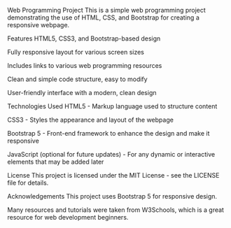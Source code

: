 Web Programming Project
This is a simple web programming project demonstrating the use of HTML, CSS, and Bootstrap for creating a responsive webpage.

Features
HTML5, CSS3, and Bootstrap-based design

Fully responsive layout for various screen sizes

Includes links to various web programming resources

Clean and simple code structure, easy to modify

User-friendly interface with a modern, clean design

Technologies Used
HTML5 - Markup language used to structure content

CSS3 - Styles the appearance and layout of the webpage

Bootstrap 5 - Front-end framework to enhance the design and make it responsive

JavaScript (optional for future updates) - For any dynamic or interactive elements that may be added later

License
This project is licensed under the MIT License - see the LICENSE file for details.

Acknowledgements
This project uses Bootstrap 5 for responsive design.

Many resources and tutorials were taken from W3Schools, which is a great resource for web development beginners.
